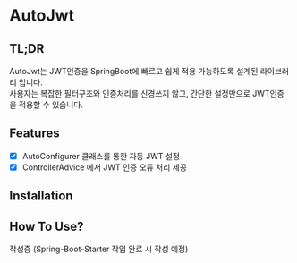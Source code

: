 # AutoJwt

## TL;DR

AutoJwt는 JWT인증을 SpringBoot에 빠르고 쉽게 적용 가능하도록 설계된 라이브러리 입니다.  
사용자는 복잡한 필터구조와 인증처리를 신경쓰지 않고, 간단한 설정만으로 JWT인증을 적용할 수 있습니다.

## Features
- [x] AutoConfigurer 클래스를 통한 자동 JWT 설정
- [x] ControllerAdvice 에서 JWT 인증 오류 처리 제공

## Installation

## How To Use?
작성중 (Spring-Boot-Starter 작업 완료 시 작성 예정)